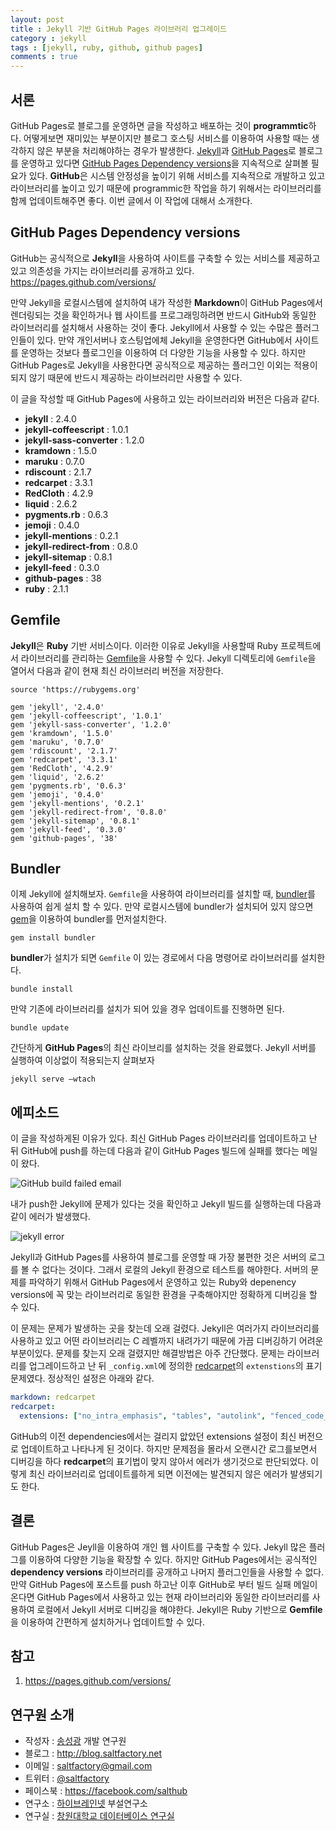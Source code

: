 ```yaml
---
layout: post
title : Jekyll 기반 GitHub Pages 라이브러리 업그레이드
category : jekyll
tags : [jekyll, ruby, github, github pages]
comments : true
---
```


## 서론

GitHub Pages로 블로그를 운영하면 글을 작성하고 배포하는 것이 **programmtic**하다. 어떻게보면 재미있는 부분이지만 블로그 호스팅 서비스를 이용하여 사용할 때는 생각하지 않은 부분을 처리해야하는 경우가 발생한다.
[Jekyll](http://jekyllrb.com)과 [GitHub Pages](https://pages.github.com)로 블로그를 운영하고 있다면 [GitHub Pages Dependency versions](https://pages.github.com/versions/)을 지속적으로 살펴볼 필요가 있다. **GitHub**은 시스템 안정성을 높이기 위해 서비스를 지속적으로 개발하고 있고 라이브러리를 높이고 있기 때문에 programmic한 작업을 하기 위해서는 라이브러리를 함께 업데이트해주면 좋다. 이번 글에서 이 작업에 대해서 소개한다.

<!--more-->

## GitHub Pages Dependency versions

GitHub는 공식적으로 **Jekyll**을 사용하여 사이트를 구축할 수 있는 서비스를 제공하고 있고 의존성을 가지는 라이브러리를 공개하고 있다. https://pages.github.com/versions/

만약 Jekyll을 로컬시스템에 설치하여 내가 작성한 **Markdown**이 GitHub Pages에서 렌더링되는 것을 확인하거나 웹 사이트를 프로그래밍하려면 반드시 GitHub와 동일한 라이브러리를 설치해서 사용하는 것이 좋다. Jekyll에서 사용할 수 있는 수많은 플러그인들이 있다. 만약 개인서버나 호스팅업에체 Jekyll을 운영한다면 GitHub에서 사이트를 운영하는 것보다 플로그인을 이용하여 더 다양한 기능을 사용할 수 있다. 하지만 GitHub Pages로 Jekyll을 사용한다면 공식적으로 제공하는 플러그인 이외는 적용이 되지 않기 때문에 반드시 제공하는 라이브러리만 사용할 수 있다.

이 글을 작성할 때 GitHub Pages에 사용하고 있는 라이브러리와 버전은 다음과 같다.

* **jekyll**	: 2.4.0
* **jekyll-coffeescript** : 1.0.1
* **jekyll-sass-converter** :	1.2.0
* **kramdown** : 1.5.0
* **maruku** : 0.7.0
* **rdiscount** : 2.1.7
* **redcarpet** : 3.3.1
* **RedCloth** : 4.2.9
* **liquid**	: 2.6.2
* **pygments.rb** : 0.6.3
* **jemoji** : 0.4.0
* **jekyll-mentions** : 0.2.1
* **jekyll-redirect-from** : 0.8.0
* **jekyll-sitemap**	: 0.8.1
* **jekyll-feed** : 0.3.0
* **github-pages** : 38
* **ruby** :	2.1.1

## Gemfile

**Jekyll**은 **Ruby** 기반 서비스이다. 이러한 이유로 Jekyll을 사용할때 Ruby  프로젝트에서 라이브러리를 관리하는 [Gemfile](http://bundler.io/gemfile.html)을 사용할 수 있다. Jekyll 디렉토리에 `Gemfile`을 열어서 다음과 같이 현재 최신 라이브러리 버전을 저장한다.

```
source 'https://rubygems.org'

gem 'jekyll', '2.4.0'
gem 'jekyll-coffeescript', '1.0.1'
gem 'jekyll-sass-converter', '1.2.0'
gem 'kramdown', '1.5.0'
gem 'maruku', '0.7.0'
gem 'rdiscount', '2.1.7'
gem 'redcarpet', '3.3.1'
gem 'RedCloth', '4.2.9'
gem 'liquid', '2.6.2'
gem 'pygments.rb', '0.6.3'
gem 'jemoji', '0.4.0'
gem 'jekyll-mentions', '0.2.1'
gem 'jekyll-redirect-from', '0.8.0'
gem 'jekyll-sitemap', '0.8.1'
gem 'jekyll-feed', '0.3.0'
gem 'github-pages', '38'
```

## Bundler

이제 Jekyll에 설치해보자. `Gemfile`을 사용하여 라이브러리를 설치할 때, [bundler](http://bundler.io/)를 사용하여 쉽게 설치 할 수 있다. 만약 로컬시스템에 bundler가 설치되어 있지 않으면 [gem](https://rubygems.org/)을 이용하여 bundler를 먼저설치한다.

```
gem install bundler
```

**bundler**가 설치가 되면 `Gemfile` 이 있는 경로에서 다음 명령어로 라이브러리를 설치한다.

```
bundle install
```

만약 기존에 라이브러리를 설치가 되어 있을 경우 업데이트를 진행하면 된다.

```
bundle update
```

간단하게 **GitHub Pages**의 최신 라이브리를 설치하는 것을 완료했다. Jekyll 서버를 실행하여 이상없이 적용되는지 살펴보자

```
jekyll serve —wtach
```

## 에피소드

이 글을 작성하게된 이유가 있다. 최신 GitHub Pages 라이브러리를 업데이트하고 난 뒤 GitHub에 push를 하는데 다음과 같이 GitHub Pages 빌드에 실패를 했다는 메일이 왔다.

![GitHub build failed email](http://assets.hibrainapps.net/images/var/albums/hbncloud/public/Screen_Shot%202015-06-12%20at%2012_46_59%20PM.png?m=1434080819)

내가 push한 Jekyll에 문제가 있다는 것을 확인하고 Jekyll 빌드를 실행하는데 다음과 같이 에러가 발생했다.

![jekyll error](http://assets.hibrainapps.net/images/var/albums/hbncloud/public/Screen_Shot%202015-06-12%20at%2012_01_56%20PM.png?m=1434078136)

Jekyll과 GitHub Pages를 사용하여 블로그를 운영할 때 가장 불편한 것은 서버의 로그를 볼 수 없다는 것이다. 그래서 로컬의 Jekyll 환경으로 테스트를 해야한다. 서버의 문제를 파악하기 위해서 GitHub Pages에서 운영하고 있는 Ruby와 depenency versions에 꼭 맞는 라이브러리로 동일한 환경을 구축해야지만 정확하게 디버깅을 할 수 있다.

이 문제는 문제가 발생하는 곳을 찾는데 오래 걸렸다. Jekyll은 여러가지 라이브러리를 사용하고 있고 어떤 라이브러리는 C 레벨까지 내려가기 때문에 가끔 디버깅하기 어려운 부분이있다. 문제를 찾는지 오래 걸렸지만 해결방법은 아주 간단했다. 문제는 라이브러리를 업그레이드하고 난 뒤  `_config.xml`에 정의한 [redcarpet](https://github.com/vmg/redcarpet)의 `extenstions`의 표기 문제였다. 정상적인 설정은 아래와 같다.

```yaml
markdown: redcarpet
redcarpet:
  extensions: ["no_intra_emphasis", "tables", "autolink", "fenced_code_blocks", "strikethrough"]
```
GitHub의 이전 dependencies에서는 걸리지 앖았던 extensions 설정이 최신 버전으로 업데이트하고 나타나게 된 것이다. 하지만 문제점을 몰라서 오랜시간 로그를보면서 디버깅을 하다 **redcarpet**의 표기법이 맞지 않아서 에러가 생기것으로 판단되었다. 이렇게 최신 라이브러리로 업데이트를하게 되면 이전에는 발견되지 않은 에러가 발생되기도 한다.

## 결론

GitHub Pages은 Jeyll을 이용하여 개인 웹 사이트를 구축할 수 있다. Jekyll 많은 플러그를 이용하여 다양한 기능을 확장할 수 있다. 하지만 GitHub Pages에서는 공식적인 **dependency versions** 라이브러리를 공개하고 나머지 플러그인들을 사용할 수 없다. 만약 GitHub Pages에 포스트를 push 하고난 이후 GitHub로 부터 빌드 실패 메일이 온다면 GitHub Pages에서 사용하고 있는 현재 라이브러리와 동일한 라이브러리를 사용하여 로컬에서 Jekyll 서버로 디버깅을 해야한다. Jekyll은 Ruby 기반으로 **Gemfile**을 이용하여 간편하게 설치하거나 업데이트할 수 있다.

## 참고

1. https://pages.github.com/versions/


## 연구원 소개

* 작성자 : [송성광](http://about.me/saltfactory) 개발 연구원
* 블로그 : http://blog.saltfactory.net
* 이메일 : [saltfactory@gmail.com](mailto:saltfactory@gmail.com)
* 트위터 : [@saltfactory](https://twitter.com/saltfactory)
* 페이스북 : https://facebook.com/salthub
* 연구소 : [하이브레인넷](http://www.hibrain.net) 부설연구소
* 연구실 : [창원대학교 데이터베이스 연구실](http://dblab.changwon.ac.kr)
